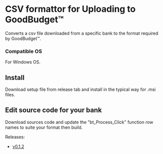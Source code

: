 # CSV formattor for Uploading to GoodBudget™
Converts a csv file downloaded from a specific bank to the format required by GoodBudget™.

### Compatible OS
For Windows OS.

## Install
Download setup file from release tab and install in the typical way for .msi files.

## Edit source code for your bank
Download sources code and update the "bt_Process_Click" function row names to suite your format then build.

Releases:
 - [v0.1.2](https://github.com/jaytboy/CSVFileFormattor/releases/tag/v0.1.2)